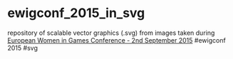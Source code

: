 # ewigconf_2015_in_svg
repository of scalable vector graphics (.svg) from images taken during [European Women in Games Conference - 2nd September 2015](www.ewigconf.com) #ewigconf 2015 #svg
